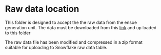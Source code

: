 # Raw data location

This folder is designed to accept the the raw data from the ensoe generation unit. The data must be downloaded from this [link](https://drive.google.com/drive/folders/1S53M23-AzKS2CaRHYdtewVk36hNAR-bx) and up loaded to this folder 

The raw data file has been modified and compressed in a zip format suitable for uploading to Snowflake raw data table.
